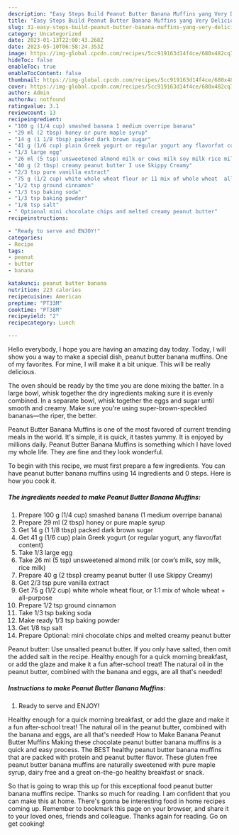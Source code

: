 ```yaml
---
description: "Easy Steps Build Peanut Butter Banana Muffins yang Very Delicious}"
title: "Easy Steps Build Peanut Butter Banana Muffins yang Very Delicious}"
slug: 31-easy-steps-build-peanut-butter-banana-muffins-yang-very-delicious
category: Uncategorized
date: 2023-01-13T22:00:43.268Z
date: 2023-05-10T06:58:24.353Z
image: https://img-global.cpcdn.com/recipes/5cc919163d14f4ce/680x482cq70/peanut-butter-banana-muffins-recipe-main-photo.jpg
hideToc: false
enableToc: true
enableTocContent: false
thumbnail: https://img-global.cpcdn.com/recipes/5cc919163d14f4ce/680x482cq70/peanut-butter-banana-muffins-recipe-main-photo.jpg
cover: https://img-global.cpcdn.com/recipes/5cc919163d14f4ce/680x482cq70/peanut-butter-banana-muffins-recipe-main-photo.jpg
author: Admin
authorAv: notfound
ratingvalue: 3.1
reviewcount: 13
recipeingredient:
- "100 g (1/4 cup) smashed banana 1 medium overripe banana"
- "29 ml (2 tbsp) honey or pure maple syrup"
- "14 g (1 1/8 tbsp) packed dark brown sugar"
- "41 g (1/6 cup) plain Greek yogurt or regular yogurt any flavorfat content"
- "1/3 large egg"
- "26 ml (5 tsp) unsweetened almond milk or cows milk soy milk rice milk"
- "40 g (2 tbsp) creamy peanut butter I use Skippy Creamy"
- "2/3 tsp pure vanilla extract"
- "75 g (1/2 cup) white whole wheat flour or 11 mix of whole wheat  allpurpose"
- "1/2 tsp ground cinnamon"
- "1/3 tsp baking soda"
- "1/3 tsp baking powder"
- "1/8 tsp salt"
- " Optional mini chocolate chips and melted creamy peanut butter"
recipeinstructions:

- "Ready to serve and ENJOY!"
categories:
- Recipe
tags:
- peanut
- butter
- banana

katakunci: peanut butter banana 
nutrition: 223 calories
recipecuisine: American
preptime: "PT33M"
cooktime: "PT38M"
recipeyield: "2"
recipecategory: Lunch

---
```



Hello everybody, I hope you are having an amazing day today. Today, I will show you a way to make a special dish, peanut butter banana muffins. One of my favorites. For mine, I will make it a bit unique. This will be really delicious.

The oven should be ready by the time you are done mixing the batter. In a large bowl, whisk together the dry ingredients making sure it is evenly combined. In a separate bowl, whisk together the eggs and sugar until smooth and creamy. Make sure you&#39;re using super-brown-speckled bananas—the riper, the better.

Peanut Butter Banana Muffins is one of the most favored of current trending meals in the world. It's simple, it is quick, it tastes yummy. It is enjoyed by millions daily. Peanut Butter Banana Muffins is something which I have loved my whole life. They are fine and they look wonderful.


To begin with this recipe, we must first prepare a few ingredients. You can have peanut butter banana muffins using 14 ingredients and 0 steps. Here is how you cook it.

<!--inarticleads1-->

##### The ingredients needed to make Peanut Butter Banana Muffins:

1. Prepare 100 g (1/4 cup) smashed banana (1 medium overripe banana)
1. Prepare 29 ml (2 tbsp) honey or pure maple syrup
1. Get 14 g (1 1/8 tbsp) packed dark brown sugar
1. Get 41 g (1/6 cup) plain Greek yogurt (or regular yogurt, any flavor/fat content)
1. Take 1/3 large egg
1. Take 26 ml (5 tsp) unsweetened almond milk (or cow’s milk, soy milk, rice milk)
1. Prepare 40 g (2 tbsp) creamy peanut butter (I use Skippy Creamy)
1. Get 2/3 tsp pure vanilla extract
1. Get 75 g (1/2 cup) white whole wheat flour, or 1:1 mix of whole wheat + all-purpose
1. Prepare 1/2 tsp ground cinnamon
1. Take 1/3 tsp baking soda
1. Make ready 1/3 tsp baking powder
1. Get 1/8 tsp salt
1. Prepare  Optional: mini chocolate chips and melted creamy peanut butter


Peanut butter: Use unsalted peanut butter. If you only have salted, then omit the added salt in the recipe. Healthy enough for a quick morning breakfast, or add the glaze and make it a fun after-school treat! The natural oil in the peanut butter, combined with the banana and eggs, are all that&#39;s needed! 

<!--inarticleads2-->

##### Instructions to make Peanut Butter Banana Muffins:


1. Ready to serve and ENJOY!

Healthy enough for a quick morning breakfast, or add the glaze and make it a fun after-school treat! The natural oil in the peanut butter, combined with the banana and eggs, are all that&#39;s needed! How to Make Banana Peanut Butter Muffins Making these chocolate peanut butter banana muffins is a quick and easy process. The BEST healthy peanut butter banana muffins that are packed with protein and peanut butter flavor. These gluten free peanut butter banana muffins are naturally sweetened with pure maple syrup, dairy free and a great on-the-go healthy breakfast or snack. 

So that is going to wrap this up for this exceptional food peanut butter banana muffins recipe. Thanks so much for reading. I am confident that you can make this at home. There's gonna be interesting food in home recipes coming up. Remember to bookmark this page on your browser, and share it to your loved ones, friends and colleague. Thanks again for reading. Go on get cooking!
